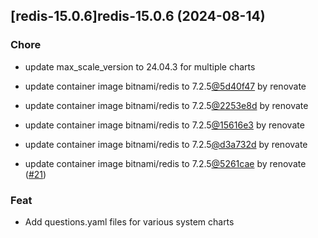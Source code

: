 

## [redis-15.0.6]redis-15.0.6 (2024-08-14)

### Chore



- update max_scale_version to 24.04.3 for multiple charts

- update container image bitnami/redis to 7.2.5[@5d40f47](https://github.com/5d40f47) by renovate

- update container image bitnami/redis to 7.2.5[@2253e8d](https://github.com/2253e8d) by renovate

- update container image bitnami/redis to 7.2.5[@15616e3](https://github.com/15616e3) by renovate

- update container image bitnami/redis to 7.2.5[@d3a732d](https://github.com/d3a732d) by renovate

- update container image bitnami/redis to 7.2.5[@5261cae](https://github.com/5261cae) by renovate ([#21](https://github.com/truecharts/charts/issues/21))

### Feat



- Add questions.yaml files for various system charts